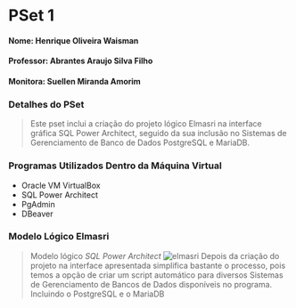 # PSet 1
#### Nome: Henrique Oliveira Waisman
#### Professor: Abrantes Araujo Silva Filho
#### Monitora: Suellen Miranda Amorim

### Detalhes do PSet
> Este pset inclui a criação do projeto lógico Elmasri na interface gráfica SQL Power Architect, seguido da sua inclusão no Sistemas de Gerenciamento de Banco de Dados PostgreSQL e MariaDB.

### Programas Utilizados Dentro da Máquina Virtual
- Oracle VM VirtualBox
- SQL Power Architect
- PgAdmin
- DBeaver

### Modelo Lógico Elmasri
> Modelo lógico _SQL Power Architect_
![elmasri](https://github.com/henriquewaisman/uvv_bd_1_cc1mb/blob/main/pset1/image/architect.png)
> Depois da criação do projeto na interface apresentada simplifica bastante o processo, pois temos a opção de criar um script automático para diversos Sistemas de Gerenciamento de Bancos de Dados disponíveis no programa. Incluindo o PostgreSQL e o MariaDB
